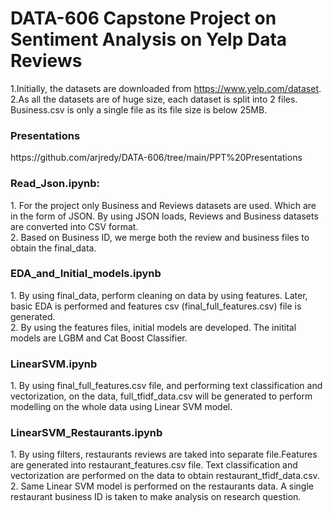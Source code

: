 # DATA-606 Capstone Project on Sentiment Analysis on Yelp Data Reviews
1.Initially, the datasets are downloaded from https://www.yelp.com/dataset. <br>2.As all the datasets are of huge size, each dataset is split into 2 files. Business.csv is only a single file as its file size is below 25MB.

<h3>Presentations</h3>
https://github.com/arjredy/DATA-606/tree/main/PPT%20Presentations

<h3>Read_Json.ipynb:</h3>
1. For the project only Business and Reviews datasets are used. Which are in the form of JSON. By using JSON loads, Reviews and Business datasets are converted into CSV format.<br>
2. Based on Business ID, we merge both the review and business files to obtain the final_data.

<h3>EDA_and_Initial_models.ipynb</h3>
1. By using final_data, perform cleaning on data by using features. Later, basic EDA is performed and features csv (final_full_features.csv) file is generated. <br>
2. By using the features files, initial models are developed. The initital models are LGBM and Cat Boost Classifier.

<h3> LinearSVM.ipynb</h3>
1. By using final_full_features.csv file, and performing text classification and vectorization, on the data, full_tfidf_data.csv will be generated to perform modelling on the whole data using Linear SVM model.

<h3>LinearSVM_Restaurants.ipynb</h3>
1. By using filters, restaurants reviews are taked into separate file.Features are generated into restaurant_features.csv file. Text classification and vectorization are performed on the data to obtain restaurant_tfidf_data.csv. <br>
2. Same Linear SVM model is performed on the restaurants data. A single restaurant business ID is taken to make analysis on research question.
